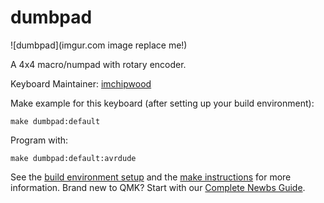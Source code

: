 # dumbpad

![dumbpad](imgur.com image replace me!)

A 4x4 macro/numpad with rotary encoder.

Keyboard Maintainer: [imchipwood](https://github.com/imchipwood)

Make example for this keyboard (after setting up your build environment):

    make dumbpad:default

Program with:

    make dumbpad:default:avrdude

See the [build environment setup](https://docs.qmk.fm/#/getting_started_build_tools) and the [make instructions](https://docs.qmk.fm/#/getting_started_make_guide) for more information. Brand new to QMK? Start with our [Complete Newbs Guide](https://docs.qmk.fm/#/newbs).
